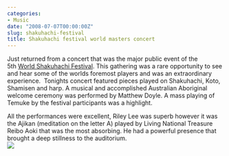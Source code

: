 ```yaml
---
categories:
- Music
date: "2008-07-07T00:00:00Z"
slug: shakuhachi-festival
title: Shakuhachi festival world masters concert
---
```

Just returned from a concert that was the major public event of the 5th&#xa0;[World Shakuhachi Festival][worldshakuhachifestival08]. This gathering was a rare opportunity to see and hear some of the worlds foremost players and was an extraordinary experience. &#xa0;Tonights concert featured pieces played on Shakuhachi, Koto, Shamisen and harp. A musical and accomplished Australian Aboriginal welcome ceremony was performed by Matthew Doyle. A mass playing of Temuke by the festival participants was a highlight. 

All the performances were excellent, Riley Lee was superb however it was the Ajikan (meditation on the letter A) played by Living National Treasure Reibo Aoki that was the most absorbing. He had a powerful presence that brought a deep stillness to the auditorium.  
![][williampickup]

[williampickup]: https://media.publit.io/file/shakahauchi.jpg
[worldshakuhachifestival08]: http://www.worldshakuhachifestival08.com/
